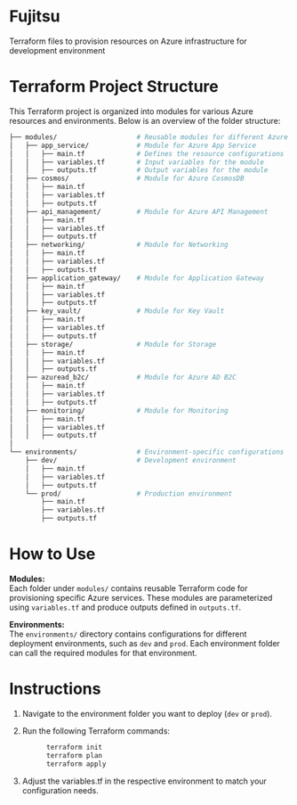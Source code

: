 # Fujitsu
Terraform files to provision resources on Azure infrastructure for development environment

# Terraform Project Structure

This Terraform project is organized into modules for various Azure resources and environments. Below is an overview of the folder structure:

```bash
├── modules/                    # Reusable modules for different Azure resources
│   ├── app_service/            # Module for Azure App Service
│   │   ├── main.tf             # Defines the resource configurations
│   │   ├── variables.tf        # Input variables for the module
│   │   ├── outputs.tf          # Output variables for the module
│   ├── cosmos/                 # Module for Azure CosmosDB
│   │   ├── main.tf
│   │   ├── variables.tf
│   │   ├── outputs.tf
│   ├── api_management/         # Module for Azure API Management
│   │   ├── main.tf
│   │   ├── variables.tf
│   │   ├── outputs.tf
│   ├── networking/             # Module for Networking
│   │   ├── main.tf
│   │   ├── variables.tf
│   │   ├── outputs.tf
│   ├── application_gateway/    # Module for Application Gateway
│   │   ├── main.tf
│   │   ├── variables.tf
│   │   ├── outputs.tf
│   ├── key_vault/              # Module for Key Vault
│   │   ├── main.tf
│   │   ├── variables.tf
│   │   ├── outputs.tf
│   ├── storage/                # Module for Storage
│   │   ├── main.tf
│   │   ├── variables.tf
│   │   ├── outputs.tf
│   ├── azuread_b2c/            # Module for Azure AD B2C
│   │   ├── main.tf
│   │   ├── variables.tf
│   │   ├── outputs.tf
│   ├── monitoring/             # Module for Monitoring
│   │   ├── main.tf
│   │   ├── variables.tf
│   │   ├── outputs.tf
│
└── environments/               # Environment-specific configurations
    ├── dev/                    # Development environment
    │   ├── main.tf
    │   ├── variables.tf
    │   ├── outputs.tf
	└── prod/                   # Production environment
        ├── main.tf
        ├── variables.tf
        ├── outputs.tf
```
# How to Use

**Modules:**  
Each folder under `modules/` contains reusable Terraform code for provisioning specific Azure services. These modules are parameterized using `variables.tf` and produce outputs defined in `outputs.tf`.

**Environments:**  
The `environments/` directory contains configurations for different deployment environments, such as `dev` and `prod`. Each environment folder can call the required modules for that environment.

# Instructions

1. Navigate to the environment folder you want to deploy (`dev` or `prod`).

2. Run the following Terraform commands:

   ```bash
     	 terraform init
     	 terraform plan
     	 terraform apply
   ```

3. Adjust the variables.tf in the respective environment to match your configuration needs.
